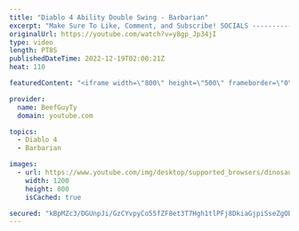 ```yaml
---
title: "Diablo 4 Ability Double Swing - Barbarian"
excerpt: "Make Sure To Like, Comment, and Subscribe! SOCIALS ---------------------------------------------- Join Our ..."
originalUrl: https://youtube.com/watch?v=y8gp_Jp34jI
type: video
length: PT8S
publishedDateTime: 2022-12-19T02:00:21Z
heat: 110

featuredContent: "<iframe width=\"800\" height=\"500\" frameborder=\"0\" src=\"https://www.youtube.com/embed/y8gp_Jp34jI\" allow=\"accelerometer; autoplay; encrypted-media; gyroscope; picture-in-picture\" allowfullscreen></iframe>"

provider:
  name: BeefGuyTy
  domain: youtube.com

topics:
  - Diablo 4
  - Barbarian

images:
  - url: https://www.youtube.com/img/desktop/supported_browsers/dinosaur.png
    width: 1200
    height: 800
    isCached: true

secured: "kBpMZc3/DGUnpJi/GzCYvpyCo55fZF8et3T7Hgh1tlPFj8DkiaGjpiSseZgOBwILrxN23Cco1FDC9wPyvm7whQ/o5tMUOmQ6J2xStIbhCmvqX7zs6fWY8xJx3IA5k5FGFUzVDY8gZelakn5iKGgslDB+BurLFyCkafxA2VQOAN7i0bAwWR0e4zB9uHy8eFRawFbc3DaCwDvh+Nt+Ep8P+oUtYkdLkK/FfPeUfMd6GCNvdFfnqNGHpRU8O4v1aPSBxTLHRqR0V5+dWUZEzRQpm/JPyb2hWER9FsrL+9TzVB5FcKINdUoXiCVWOBx7k1jHAMQ0CCYem7XI2izpQYxudNtlElQibdCTcO5j7sTZLpIqau72UnN2WzXEu6JCGyu1Hfh30AhOBEY0mG0WpJmYlJJifXamEdbVd04L0OEXzCM=;KiXEGYgE3/pVYNJ4bIaojw=="
---
```


